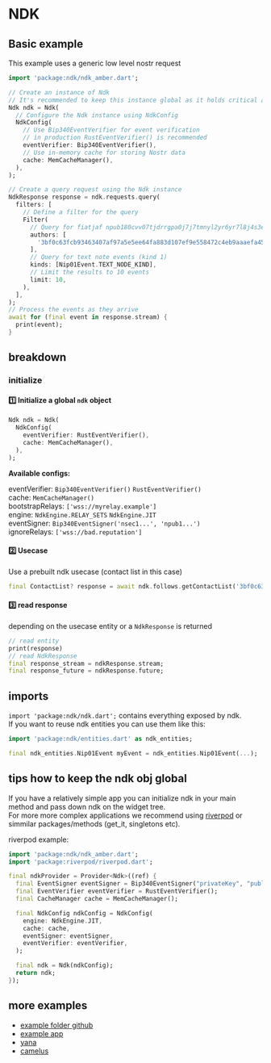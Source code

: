 # NDK

## Basic example

This example uses a generic low level nostr request

```dart
import 'package:ndk/ndk_amber.dart';

// Create an instance of Ndk
// It's recommended to keep this instance global as it holds critical application state
Ndk ndk = Ndk(
  // Configure the Ndk instance using NdkConfig
  NdkConfig(
    // Use Bip340EventVerifier for event verification
    // in production RustEventVerifier() is recommended
    eventVerifier: Bip340EventVerifier(),
    // Use in-memory cache for storing Nostr data
    cache: MemCacheManager(),
  ),
);

// Create a query request using the Ndk instance
NdkResponse response = ndk.requests.query(
  filters: [
    // Define a filter for the query
    Filter(
      // Query for fiatjaf npub180cvv07tjdrrgpa0j7j7tmnyl2yr6yr7l8j4s3evf6u64th6gkwsyjh6w6
      authors: [
        '3bf0c63fcb93463407af97a5e5ee64fa883d107ef9e558472c4eb9aaaefa459d'
      ],
      // Query for text note events (kind 1)
      kinds: [Nip01Event.TEXT_NODE_KIND],
      // Limit the results to 10 events
      limit: 10,
    ),
  ],
);
// Process the events as they arrive
await for (final event in response.stream) {
  print(event);
}
```

## breakdown

### initialize

#### 1️⃣ Initialize a global `ndk` object

```dart
Ndk ndk = Ndk(
  NdkConfig(
    eventVerifier: RustEventVerifier(),
    cache: MemCacheManager(),
  ),
);
```

**Available configs:**

eventVerifier: `Bip340EventVerifier()` `RustEventVerifier()` \
cache: `MemCacheManager()` \
bootstrapRelays: `['wss://myrelay.example']` \
engine: `NdkEngine.RELAY_SETS` `NdkEngine.JIT` \
eventSigner: `Bip340EventSigner('nsec1...', 'npub1...')` \
ignoreRelays: `['wss://bad.reputation']`

#### 2️⃣ Usecase

Use a prebuilt ndk usecase (contact list in this case)

```dart
final ContactList? response = await ndk.follows.getContactList('3bf0c63fcb93463407af97a5e5ee64fa883d107ef9e558472c4eb9aaaefa459d');
```

#### 3️⃣ read response

depending on the usecase entity or a `NdkResponse` is returned

```dart
// read entity
print(response)
// read NdkResponse
final response_stream = ndkResponse.stream;
final response_future = ndkResponse.future;
```

## imports

`import 'package:ndk/ndk.dart';` contains everything exposed by ndk.\
If you want to reuse ndk entities you can use them like this:

```dart
import 'package:ndk/entities.dart' as ndk_entities;

final ndk_entities.Nip01Event myEvent = ndk_entities.Nip01Event(...);
```

## tips how to keep the ndk obj global

If you have a relatively simple app you can initialize ndk in your main method and pass down ndk on the widget tree.\
For more more complex applications we recommend using [riverpod](<[test](https://pub.dev/packages/riverpod)>) or simmilar packages/methods (get_it, singletons etc).

riverpod example:

```dart
import 'package:ndk/ndk_amber.dart';
import 'package:riverpod/riverpod.dart';

final ndkProvider = Provider<Ndk>((ref) {
  final EventSigner eventSigner = Bip340EventSigner("privateKey", "publicKey");
  final EventVerifier eventVerifier = RustEventVerifier();
  final CacheManager cache = MemCacheManager();

  final NdkConfig ndkConfig = NdkConfig(
    engine: NdkEngine.JIT,
    cache: cache,
    eventSigner: eventSigner,
    eventVerifier: eventVerifier,
  );

  final ndk = Ndk(ndkConfig);
  return ndk;
});
```

## more examples

- [example folder github](https://github.com/relaystr/dart_ndk/tree/master/example)
- [example app](https://github.com/relaystr/dart_ndk/tree/master/sample-app)
- [yana](https://github.com/frnandu/yana)
- [camelus](https://github.com/leo-lox/camelus)
